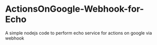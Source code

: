 # ActionsOnGoogle-Webhook-for-Echo
A simple nodejs code to perform echo service for actions on google via webhook 
